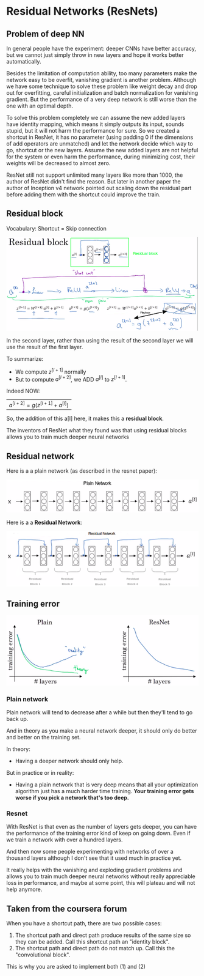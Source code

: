 # Residual Networks (ResNets)

## Problem of deep NN

In general people have the experiment: deeper CNNs have better accuracy, but we cannot just simply throw in new layers and hope it works better automatically.

Besides the limitation of computation ability, too many parameters make the network easy to be overfit, vanishing gradient is another problem. Although we have some technique to solve these problem like weight decay and drop out for overfitting, careful initialization and batch normalization for vanishing gradient. But the performance of a very deep network is still worse than the one with an optimal depth.

To solve this problem completely we can assume the new added layers have identity mapping, which means it simply outputs its input, sounds stupid, but it will not harm the performance for sure. So we created a shortcut in ResNet, it has no parameter (using padding 0 if the dimensions of add operators are unmatched) and let the network decide which way to go, shortcut or the new layers. Assume the new added layers are not helpful for the system or even harm the performance, during minimizing cost, their weights will be decreased to almost zero.

ResNet still not support unlimited many layers like more than 1000, the author of ResNet didn't find the reason. But later in another paper the author of Inception v4 network pointed out scaling down the residual part before adding them with the shortcut could improve the train.


## Residual block

Vocabulary: Shortcut = Skip connection

![](img/residualblock.png)

In the second layer, rather than using the result of the second layer we will use the result of the first layer.

To summarize:

- We compute $z^{[l+1]}$ normally
- But to compute $a^{[l+2]}$, we ADD $a^{[l]}$ to $z^{[l+1]}$.

Indeed NOW:

|                                  |
|----------------------------------|
| $a^{[l+2]}=g(z^{[l+1]}+a^{[l]})$ |

So, the addition of this a[l] here, it makes this a **residual block**.

The inventors of ResNet what they found was that using residual blocks allows you to train much deeper neural networks

## Residual network

Here is a a plain network (as described in the resnet paper):

![](img/plainnetwork.png)

Here is a a **Residual Network**:

![](img/resnet2.png)


## Training error

![](img/screenshot_from_2019-02-11_15-59-45.png)

### Plain network

Plain network will tend to decrease after a while but then they'll tend to go back up.

And in theory as you make a neural network deeper, it should only do better and better on the training set.

In theory:

- Having a deeper network should only help.

But in practice or in reality:

- Having a plain network that is very deep means that all your optimization algorithm just has a much harder time training. **Your training error gets worse if you pick a network that's too deep.**

### Resnet

With ResNet is that even as the number of layers gets deeper, you can have the performance of the training error kind of keep on going down. Even if we train a network with over a hundred layers. 

And then now some people experimenting with networks of over a thousand layers although I don't see that it used much in practice yet.

It really helps with the vanishing and exploding gradient problems and allows you to train much deeper neural networks without really appreciable loss in performance, and maybe at some point, this will plateau and will not help anymore.

## Taken from the coursera forum

When you have a shortcut path, there are two possible cases: 

1. The shortcut path and direct path produce results of the same size so they can be added. Call this shortcut path an "identity block".
2. The shortcut path and direct path do not match up. Call this the "convolutional block".

This is why you are asked to implement both (1) and (2)
